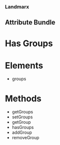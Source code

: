 ### Landmarx
## Attribute Bundle
# Has Groups

 # Elements
 - groups

 # Methods
 - getGroups
 - setGroups
 - getGroup
 - hasGroups
 - addGroup
 - removeGroup
